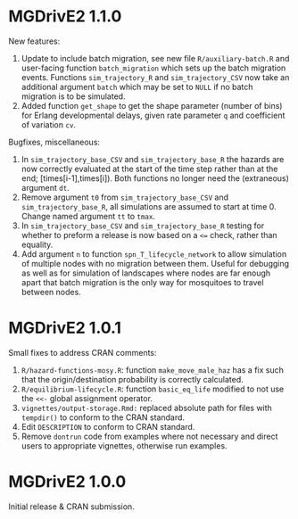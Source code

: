 # MGDrivE2 1.1.0

New features:
  1. Update to include batch migration, see new file `R/auxiliary-batch.R` and user-facing function `batch_migration` which sets up the batch migration events. Functions `sim_trajectory_R` and `sim_trajectory_CSV` now take an additional argument `batch` which may be set to `NULL` if no batch migration is to be simulated.
  2. Added function `get_shape` to get the shape parameter (number of bins) for Erlang developmental delays, given rate parameter `q` and coefficient of variation `cv`.

Bugfixes, miscellaneous:
  1. In `sim_trajectory_base_CSV` and `sim_trajectory_base_R` the hazards are now correctly evaluated at the start of the time step rather than at the end; [times[i-1],times[i]). Both functions no longer need the (extraneous) argument `dt`.
  2. Remove argument `t0` from `sim_trajectory_base_CSV` and `sim_trajectory_base_R`, all simulations are assumed to start at time 0. Change named argument `tt` to `tmax`.
  3. In `sim_trajectory_base_CSV` and `sim_trajectory_base_R` testing for whether to preform a release is now based on a `<=` check, rather than equality.
  4. Add argument `n` to function `spn_T_lifecycle_network` to allow simulation of multiple nodes with no migration between them. Useful for debugging as well as for simulation of landscapes where nodes are far enough apart that batch migration is the only way for mosquitoes to travel between nodes.

# MGDrivE2 1.0.1

Small fixes to address CRAN comments:

  1. `R/hazard-functions-mosy.R`: function `make_move_male_haz` has a fix such that the origin/destination
  probability is correctly calculated.
  2. `R/equilibrium-lifecycle.R`: function `basic_eq_life` modified to not use the `<<-` global assignment operator.
  3. `vignettes/output-storage.Rmd:` replaced absolute path for files with `tempdir()` to conform to
  the CRAN standard.
  4. Edit `DESCRIPTION` to conform to CRAN standard.
  5. Remove `dontrun` code from examples where not necessary and direct users to appropriate vignettes,
  otherwise run examples.

# MGDrivE2 1.0.0

Initial release & CRAN submission.
